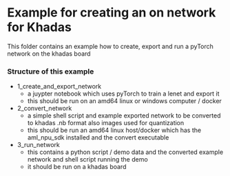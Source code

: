 # Example for creating an on network for Khadas #

This folder contains an example how to create, export and run a pyTorch network on the khadas board

### Structure of this example ###
* 1_create_and_export_network
    * a juypter notebook which uses pyTorch to train a lenet and export it
    * this should be run on an amd64 linux or windows computer / docker
* 2_convert_network
    * a simple shell script and example exported network to be converted to khadas .nb format also images used for quantization
    * this should be run an amd64 linux host/docker which has the aml_npu_sdk installed and the convert executable
* 3_run_network
    * this contains a python script / demo data and the converted example network and shell script running the demo
    * it should be run on a khadas board

